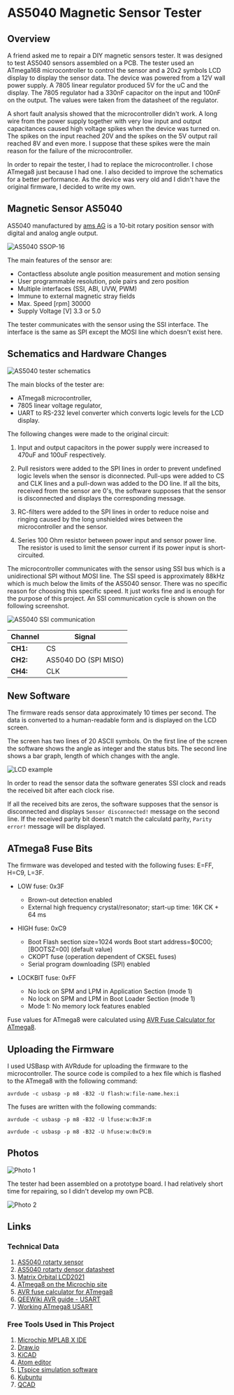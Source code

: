 # AS5040 Magnetic Sensor Tester

## Overview

A friend asked me to repair a DIY magnetic sensors tester. It was designed to test AS5040 sensors assembled on a PCB. The tester used an ATmega168 microcontroller to control the sensor and a 20x2 symbols LCD display to display the sensor data. The device was powered from a 12V wall power supply. A 7805 linear regulator produced 5V for the uC and the display. The 7805 regulator had a 330nF capacitor on the input and 100nF on the output. The values were taken from the datasheet of the regulator.

A short fault analysis showed that the microcontroller didn't work. A long wire from the power supply together with very low input and output capacitances caused high voltage spikes when the device was turned on. The spikes on the input reached 20V and the spikes on the 5V output rail reached 8V and even more. I suppose that these spikes were the main reason for the failure of the microcontroller.

In order to repair the tester, I had to replace the microcontroller. I chose ATmega8 just because I had one. I also decided to improve the schematics for a better performance. As the device was very old and I didn't have the original firmware, I decided to write my own.

## Magnetic Sensor AS5040

AS5040 manufactured by [ams AG](https://ams.com/) is a 10-bit rotary position sensor with digital and analog angle output.

![AS5040 SSOP-16](https://raw.githubusercontent.com/4x1md/as5040-tester/main/images/as5040-ssop-16.png)

The main features of the sensor are:

* Contactless absolute angle position measurement and motion sensing
* User programmable resolution, pole pairs and zero position
* Multiple interfaces (SSI, ABI, UVW, PWM)
* Immune to external magnetic stray fields
* Max. Speed [rpm]	30000
* Supply Voltage [V]	3.3 or 5.0

The tester communicates with the sensor using the SSI interface. The interface is the same as SPI except the MOSI line which doesn't exist here.

## Schematics and Hardware Changes

![AS5040 tester schematics](https://raw.githubusercontent.com/4x1md/as5040-tester/main/images/as5040-tester-schematics.png)

The main blocks of the tester are:

* ATmega8 microcontroller,
* 7805 linear voltage regulator,
* UART to RS-232 level converter which converts logic levels for the LCD display.

The following changes were made to the original circuit:

1. Input and output capacitors in the power supply were increased to 470uF and 100uF respectively.

2. Pull resistors were added to the SPI lines in order to prevent undefined logic levels when the sensor is diconnected. Pull-ups were added to CS and CLK lines and a pull-down was added to the DO line. If all the bits, received from the sensor are 0's, the software supposes that the sensor is disconnected and displays the corresponding message.

3. RC-filters were added to the SPI lines in order to reduce noise and ringing caused by the long unshielded wires between the microcontroller and the sensor.

4. Series 100 Ohm resistor between power input and sensor power line. The resistor is used to limit the sensor current if its power input is short-circuited.

The microcontroller communicates with the sensor using SSI bus which is a unidirectional SPI without MOSI line. The SSI speed is approximately 88kHz which is much below the limits of the AS5040 sensor. There was no specific reason for choosing this specific speed. It just works fine and is enough for the purpose of this project. An SSI communication cycle is shown on the following screenshot.

![AS5040 SSI communication](https://raw.githubusercontent.com/4x1md/as5040-tester/main/images/as5040-ssi-communication.png)

Channel  | Signal
--- | ---
**CH1:** | CS
**CH2:** | AS5040 DO (SPI MISO)
**CH4:** | CLK

## New Software

The firmware reads sensor data approximately 10 times per second. The data is converted to a human-readable form and is displayed on the LCD screen.

The screen has two lines of 20 ASCII symbols. On the first line of the screen the software shows the angle as integer and the status bits. The second line shows a bar graph, length of which changes with the angle.

![LCD example](https://raw.githubusercontent.com/4x1md/as5040-tester/main/images/lcd-display-example.png)

In order to read the sensor data the software generates SSI clock and reads the received bit after each clock rise.

If all the received bits are zeros, the software supposes that the sensor is disconnected and displays ```Sensor disconnected!``` message on the second line. If the received parity bit doesn't match the calculatd parity, ```Parity  error!``` message will be displayed.

## ATmega8 Fuse Bits

The firmware was developed and tested with the following fuses: E=FF, H=C9, L=3F.

* LOW fuse: 0x3F

  * Brown-out detection enabled
  * External high frequency crystal/resonator; start-up time: 16K CK + 64 ms


* HIGH fuse: 0xC9

  * Boot Flash section size=1024 words Boot start address=$0C00; [BOOTSZ=00] (default value)
  * CKOPT fuse (operation dependent of CKSEL fuses)
  * Serial program downloading (SPI) enabled


* LOCKBIT fuse: 0xFF

  * No lock on SPM and LPM in Application Section (mode 1)
  * No lock on SPM and LPM in Boot Loader Section (mode 1)
  * Mode 1: No memory lock features enabled

Fuse values for ATmega8 were calculated using [AVR Fuse Calculator for ATmega8](http://eleccelerator.com/fusecalc/fusecalc.php?chip=atmega8&LOW=3F&HIGH=C9&LOCKBIT=FF).

## Uploading the Firmware

I used USBasp with AVRdude for uploading the firmware to the microcontroller. The source code is compiled to a hex file which is flashed to the ATmega8 with the following command:

```avrdude -c usbasp -p m8 -B32 -U flash:w:file-name.hex:i```

The fuses are written with the following commands:

```avrdude -c usbasp -p m8 -B32 -U lfuse:w:0x3F:m```

```avrdude -c usbasp -p m8 -B32 -U hfuse:w:0xC9:m```

## Photos

![Photo 1](https://raw.githubusercontent.com/4x1md/as5040-tester/main/images/tester-photo-1.jpg)

The tester had been assembled on a prototype board. I had relatively short time for repairing, so I didn't develop my own PCB.

![Photo 2](https://raw.githubusercontent.com/4x1md/as5040-tester/main/images/tester-photo-2.jpg)

## Links

### Technical Data

1. [AS5040 rotarty sensor](https://ams.com/as5040)
2. [AS5040 rotarty densor datasheet](https://ams.com/documents/20143/36005/AS5040_DS000374_4-00.pdf)
3. [Matrix Orbital LCD2021](https://www.matrixorbital.com/lcd2021-manual)
4. [ATmega8 on the Microchip site](https://www.microchip.com/wwwproducts/en/ATMEGA8)
5. [AVR fuse calculator for ATmega8](http://eleccelerator.com/fusecalc/fusecalc.php?chip=atmega8)
6. [QEEWiki AVR guide - USART](https://sites.google.com/site/qeewiki/books/avr-guide/usart)
7. [Working ATmega8 USART](https://likora.wordpress.com/2011/06/18/working-atmega8-usart)

### Free Tools Used in This Project

1. [Microchip MPLAB X IDE](https://www.microchip.com/en-us/development-tools-tools-and-software/mplab-x-ide)
2. [Draw.io](https://app.diagrams.net/)
3. [KiCAD](https://www.kicad.org/)
4. [Atom editor](https://atom.io/)
5. [LTspice simulation software](https://www.analog.com/en/design-center/design-tools-and-calculators/ltspice-simulator.html)
6. [Kubuntu](https://kubuntu.org/)
7. [QCAD](https://www.qcad.org)
